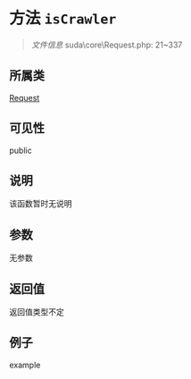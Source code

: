 # 方法 `isCrawler`



> *文件信息* suda\core\Request.php: 21~337

## 所属类 

[Request](../Request.md)

## 可见性

 public 

## 说明

该函数暂时无说明


## 参数


无参数


## 返回值

返回值类型不定


## 例子

example
